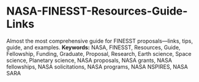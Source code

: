 # NASA-FINESST-Resources-Guide-Links
Almost the most comprehensive guide for FINESST proposals—links, tips, guide, and examples.  **Keywords:**  NASA, FINESST, Resources, Guide, Fellowship, Funding, Graduate, Proposal, Research, Earth science, Space science, Planetary science, NASA proposals, NASA grants, NASA fellowships, NASA solicitations, NASA programs, NASA NSPIRES, NASA SARA
